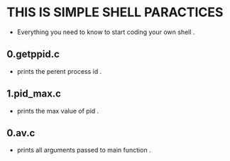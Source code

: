 # THIS IS SIMPLE SHELL PARACTICES



- Everything you need to know to start coding your own shell .




## 0.getppid.c

- prints the perent process id .


## 1.pid_max.c


- prints the max value of pid .


## 0.av.c

- prints all arguments passed to main function .